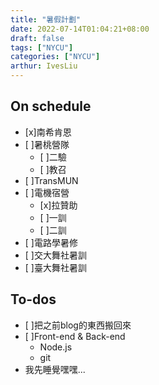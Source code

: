 ```yaml
---
title: "暑假計劃"
date: 2022-07-14T01:04:21+08:00
draft: false
tags: ["NYCU"]
categories: ["NYCU"]
arthur: IvesLiu
---
```


<!--more-->
## On schedule
- [x]南希肯恩
- [ ]暑桃營隊
    - [ ]二驗
    - [ ]教召
- [ ]TransMUN
- [ ]電機宿營
    - [x]拉贊助
    - [ ]一訓
    - [ ]二訓
- [ ]電路學暑修
- [ ]交大舞社暑訓
- [ ]臺大舞社暑訓

## To-dos
- [ ]把之前blog的東西搬回來
- [ ]Front-end & Back-end
    - Node.js
    - git
- 我先睡覺嘿嘿...
